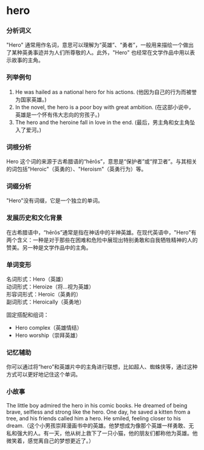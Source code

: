 # hero

### 分析词义

  

"Hero" 通常用作名词，意思可以理解为“英雄”、“勇者”，一般用来描绘一个做出了某种英勇事迹并为人们所尊敬的人。此外，"Hero" 也经常在文学作品中用以表示故事的主角。

  

### 列举例句

  

1.  He was hailed as a national hero for his actions. (他因为自己的行为而被誉为国家英雄。)
2.  In the novel, the hero is a poor boy with great ambition. (在这部小说中，英雄是一个怀有伟大志向的穷孩子。)
3.  The hero and the heroine fall in love in the end. (最后，男主角和女主角坠入了爱河。)

  

### 词根分析

  

Hero 这个词的来源于古希腊语的“hērōs”，意思是“保护者”或“捍卫者”。与其相关的词包括"Heroic"（英勇的）、"Heroism"（英勇行为）等。

  

### 词缀分析

  

"Hero"没有词缀，它是一个独立的单词。

  

### 发展历史和文化背景

  

在古希腊语中，“hērōs”通常是指在神话中的半神英雄。在现代英语中，"Hero"有两个含义：一种是对于那些在困难和危险中展现出特别勇敢和自我牺牲精神的人的赞美。另一种是文学作品中的主角。

  

### 单词变形

  

名词形式：Hero（英雄）  
动词形式：Heroize（将...视为英雄）  
形容词形式：Heroic（英勇的）  
副词形式：Heroically（英勇地）

  

固定搭配和组词：

  

*   Hero complex（英雄情结）
*   Hero worship（崇拜英雄）

  

### 记忆辅助

  

你可以通过将“hero”和英雄片中的主角进行联想，比如超人、蜘蛛侠等，通过这种方式可以更好地记住这个单词。

  

### 小故事

  

The little boy admired the hero in his comic books. He dreamed of being brave, selfless and strong like the hero. One day, he saved a kitten from a tree, and his friends called him a hero. He smiled, feeling closer to his dream.（这个小男孩崇拜漫画书中的英雄。他梦想成为像那个英雄一样勇敢、无私和强大的人。有一天，他从树上救下了一只小猫，他的朋友们都称他为英雄。他微笑着，感觉离自己的梦想更近了。）
